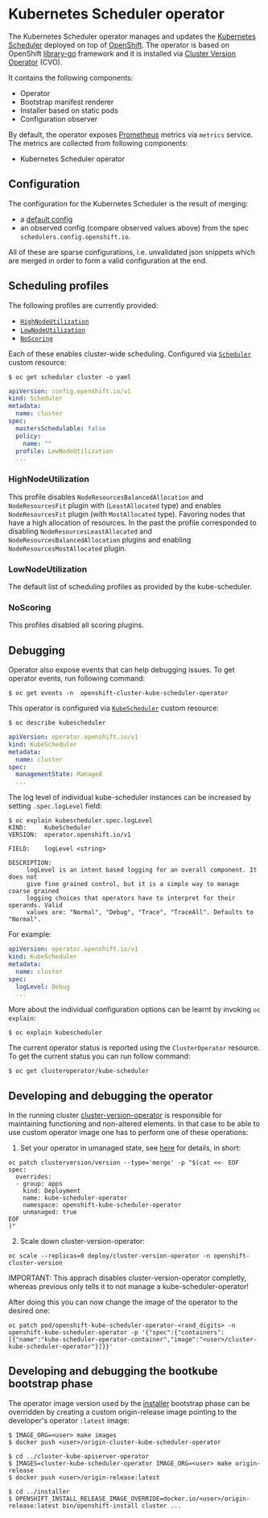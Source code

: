 # Kubernetes Scheduler operator

The Kubernetes Scheduler operator manages and updates the [Kubernetes Scheduler](https://github.com/kubernetes/kubernetes) deployed on top of
[OpenShift](https://openshift.io). The operator is based on OpenShift [library-go](https://github.com/openshift/library-go) framework and it
is installed via [Cluster Version Operator](https://github.com/openshift/cluster-version-operator) (CVO).

It contains the following components:

* Operator
* Bootstrap manifest renderer
* Installer based on static pods
* Configuration observer

By default, the operator exposes [Prometheus](https://prometheus.io) metrics via `metrics` service.
The metrics are collected from following components:

* Kubernetes Scheduler operator


## Configuration

The configuration for the Kubernetes Scheduler is the result of merging:

* a [default config](https://github.com/openshift/cluster-kube-scheduler-operator/blob/master/bindata/assets/config/defaultconfig.yaml)
* an observed config (compare observed values above) from the spec `schedulers.config.openshift.io`.

All of these are sparse configurations, i.e. unvalidated json snippets which are merged in order to form a valid configuration at the end.

## Scheduling profiles

The following profiles are currently provided:
* [`HighNodeUtilization`](#HighNodeUtilization)
* [`LowNodeUtilization`](#LowNodeUtilization)
* [`NoScoring`](#NoScoring)

Each of these enables cluster-wide scheduling.
Configured via [`Scheduler`](https://github.com/openshift/api/blob/master/config/v1/types_scheduling.go#L11) custom resource:

```
$ oc get scheduler cluster -o yaml
```

```yaml
apiVersion: config.openshift.io/v1
kind: Scheduler
metadata:
  name: cluster
spec:
  mastersSchedulable: false
  policy:
    name: ""
  profile: LowNodeUtilization
  ...
```

### HighNodeUtilization

This profile disables `NodeResourcesBalancedAllocation` and `NodeResourcesFit` plugin with (`LeastAllocated` type)
and enables `NodeResourcesFit` plugin (with `MostAllocated` type).
Favoring nodes that have a high allocation of resources.
In the past the profile corresponded to disabling `NodeResourcesLeastAllocated` and `NodeResourcesBalancedAllocation` plugins
and enabling `NodeResourcesMostAllocated` plugin.

### LowNodeUtilization

The default list of scheduling profiles as provided by the kube-scheduler.

### NoScoring

This profiles disabled all scoring plugins.

## Debugging

Operator also expose events that can help debugging issues. To get operator events, run following command:

```
$ oc get events -n  openshift-cluster-kube-scheduler-operator
```

This operator is configured via [`KubeScheduler`](https://github.com/openshift/api/blob/master/operator/v1/types_scheduler.go#L12) custom resource:

```
$ oc describe kubescheduler
```
```yaml
apiVersion: operator.openshift.io/v1
kind: KubeScheduler
metadata:
  name: cluster
spec:
  managementState: Managed
  ...
```

The log level of individual kube-scheduler instances can be increased by setting `.spec.logLevel` field:
```
$ oc explain kubescheduler.spec.logLevel
KIND:     KubeScheduler
VERSION:  operator.openshift.io/v1

FIELD:    logLevel <string>

DESCRIPTION:
     logLevel is an intent based logging for an overall component. It does not
     give fine grained control, but it is a simple way to manage coarse grained
     logging choices that operators have to interpret for their operands. Valid
     values are: "Normal", "Debug", "Trace", "TraceAll". Defaults to "Normal".
```

For example:
```yaml
apiVersion: operator.openshift.io/v1
kind: KubeScheduler
metadata:
  name: cluster
spec:
  logLevel: Debug
  ...
```

More about the individual configuration options can be learnt by invoking `oc explain`:

```
$ oc explain kubescheduler
```


The current operator status is reported using the `ClusterOperator` resource. To get the current status you can run follow command:

```
$ oc get clusteroperator/kube-scheduler
```

## Developing and debugging the operator

In the running cluster [cluster-version-operator](https://github.com/openshift/cluster-version-operator/) is responsible
for maintaining functioning and non-altered elements.  In that case to be able to use custom operator image one has to
perform one of these operations:

1. Set your operator in umanaged state, see [here](https://github.com/openshift/enhancements/blob/master/dev-guide/cluster-version-operator/dev/clusterversion.md) for details, in short:

```
oc patch clusterversion/version --type='merge' -p "$(cat <<- EOF
spec:
  overrides:
  - group: apps
    kind: Deployment
    name: kube-scheduler-operator
    namespace: openshift-kube-scheduler-operator
    unmanaged: true
EOF
)"
```

2. Scale down cluster-version-operator:

```
oc scale --replicas=0 deploy/cluster-version-operator -n openshift-cluster-version
```

IMPORTANT: This apprach disables cluster-version-operator completly, whereas previous only tells it to not manage a kube-scheduler-operator!

After doing this you can now change the image of the operator to the desired one:

```
oc patch pod/openshift-kube-scheduler-operator-<rand_digits> -n openshift-kube-scheduler-operator -p '{"spec":{"containers":[{"name":"kube-scheduler-operator-container","image":"<user>/cluster-kube-scheduler-operator"}]}}'
```

## Developing and debugging the bootkube bootstrap phase

The operator image version used by the [installer](https://github.com/openshift/installer/blob/master/pkg/asset/ignition/bootstrap/) bootstrap phase can be overridden by creating a custom origin-release image pointing to the developer's operator `:latest` image:

```
$ IMAGE_ORG=<user> make images
$ docker push <user>/origin-cluster-kube-scheduler-operator

$ cd ../cluster-kube-apiserver-operator
$ IMAGES=cluster-kube-scheduler-operator IMAGE_ORG=<user> make origin-release
$ docker push <user>/origin-release:latest

$ cd ../installer
$ OPENSHIFT_INSTALL_RELEASE_IMAGE_OVERRIDE=docker.io/<user>/origin-release:latest bin/openshift-install cluster ...
```
